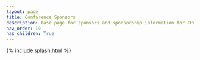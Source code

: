 ```yaml
---
layout: page
title: Conference Sponsors
description: Base page for sponsors and sponsorship information for CPAL 2025
nav_order: 10
has_children: True
---
```


{% include splash.html %}
